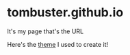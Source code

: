 # tombuster.github.io
It's my page
that's the URL

Here's the [theme](https://github.com/b2a3e8/jekyll-theme-console) I used to create it!
